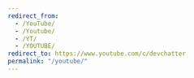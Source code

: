 ```yaml
---
redirect_from:
  - /YouTube/
  - /Youtube/
  - /YT/
  - /YOUTUBE/
redirect_to: https://www.youtube.com/c/devchatter
permalink: "/youtube/"
---
```

